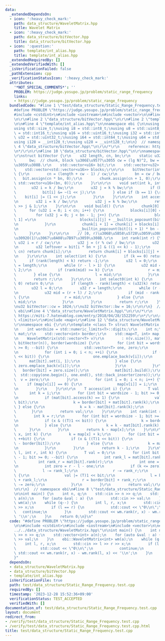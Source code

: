 ```yaml
---
data:
  _extendedDependsOn:
  - icon: ':heavy_check_mark:'
    path: data_structure/WaveletMatrix.hpp
    title: Wavelet Matrix
  - icon: ':heavy_check_mark:'
    path: data_structure/bitVector.hpp
    title: data_structure/bitVector.hpp
  - icon: ':question:'
    path: template/int_alias.hpp
    title: template/int_alias.hpp
  _extendedRequiredBy: []
  _extendedVerifiedWith: []
  _isVerificationFailed: false
  _pathExtension: cpp
  _verificationStatusIcon: ':heavy_check_mark:'
  attributes:
    '*NOT_SPECIAL_COMMENTS*': ''
    PROBLEM: https://judge.yosupo.jp/problem/static_range_frequency
    links:
    - https://judge.yosupo.jp/problem/static_range_frequency
  bundledCode: "#line 1 \"test/data_structure/Static_Range_Frequency.test.cpp\"\n\
    #define PROBLEM \"https://judge.yosupo.jp/problem/static_range_frequency\"\n\n\
    #include <cstdint>\n#include <iostream>\n#include <vector>\n\n#line 2 \"data_structure/WaveletMatrix.hpp\"\
    \n\r\n#line 2 \"data_structure/bitVector.hpp\"\n\r\n#line 2 \"template/int_alias.hpp\"\
    \n\n#line 4 \"template/int_alias.hpp\"\n\nnamespace ebi {\n\nusing ld = long double;\n\
    using std::size_t;\nusing i8 = std::int8_t;\nusing u8 = std::uint8_t;\nusing i16\
    \ = std::int16_t;\nusing u16 = std::uint16_t;\nusing i32 = std::int32_t;\nusing\
    \ u32 = std::uint32_t;\nusing i64 = std::int64_t;\nusing u64 = std::uint64_t;\n\
    using i128 = __int128_t;\nusing u128 = __uint128_t;\n\n}  // namespace ebi\n#line\
    \ 4 \"data_structure/bitVector.hpp\"\n\r\n/*\r\n    reference: https://misteer.hatenablog.com/entry/bit-vector\r\
    \n*/\r\n\r\n#line 10 \"data_structure/bitVector.hpp\"\n\r\nnamespace ebi {\r\n\
    \r\nstruct bitVector {\r\n    u32 length, cn, bn;\r\n    static u32 cw,\r\n  \
    \      bw;  // chunk, block \u306E\u9577\u3055 cw = (lg N)^2, bw = (lg N)/2 \u3068\
    \u3059\u308B.\r\n    std::vector<u16> bit;\r\n    std::vector<u32> chunk;\r\n\
    \    std::vector<std::vector<u16>> blocks;\r\n\r\n    bitVector(int n) : length(n)\
    \ {\r\n        cn = (length + cw - 1) / cw;\r\n        bn = cw / bw;\r\n     \
    \   bit.assign(cn * bn, 0);\r\n        chunk.assign(cn + 1, 0);\r\n        blocks.assign(cn,\
    \ std::vector<u16>(bn, 0));\r\n    }\r\n\r\n    void set(int k, int b) {\r\n \
    \       u32 i = k / bw;\r\n        u32 j = k % bw;\r\n        if (b == 0) {\r\n\
    \            bit[i] &= ~(1 << j);\r\n        } else if (b == 1) {\r\n        \
    \    bit[i] |= (1 << j);\r\n        }\r\n    }\r\n\r\n    int access(int k) {\r\
    \n        u32 i = k / bw;\r\n        u32 j = k % bw;\r\n        return bit[i]\
    \ >> j & 1;\r\n    }\r\n\r\n    void build() {\r\n        chunk[0] = 0;\r\n  \
    \      for (u32 i = 0; i < cn; i++) {\r\n            blocks[i][0] = 0;\r\n   \
    \         for (u32 j = 0; j < bn - 1; j++) {\r\n                blocks[i][j +\
    \ 1] =\r\n                    blocks[i][j] + __builtin_popcount(bit[i * bn + j]);\r\
    \n            }\r\n            chunk[i + 1] = chunk[i] + blocks[i][bn - 1] +\r\
    \n                           __builtin_popcount(bit[(i + 1) * bn - 1]);\r\n  \
    \      }\r\n    }\r\n\r\n    // [0, r)\u306B\u5B58\u5728\u3059\u308B1\u306E\u6570\
    \u3092O(1)\u3067\u8A08\u7B97\u3059\u308B.\r\n    int rank(int r) {\r\n       \
    \ u32 i = r / cw;\r\n        u32 j = (r % cw) / bw;\r\n        u32 k = r % bw;\r\
    \n        u32 leftover = bit[i * bn + j] & ((1 << k) - 1);\r\n        if (i ==\
    \ cn) return chunk[i];\r\n        return chunk[i] + blocks[i][j] + __builtin_popcount(leftover);\r\
    \n    }\r\n\r\n    int select(int k) {\r\n        if (k == 0) return 0;\r\n  \
    \      if (rank(length) < k) return -1;\r\n        u32 l = 0;\r\n        u32 r\
    \ = length;\r\n        while (r - l > 1) {\r\n            u32 mid = (r + l) /\
    \ 2;\r\n            if (rank(mid) >= k) {\r\n                r = mid;\r\n    \
    \        } else {\r\n                l = mid;\r\n            }\r\n        }\r\n\
    \        return r;\r\n    }\r\n\r\n    int select0(int k) {\r\n        if (k ==\
    \ 0) return 0;\r\n        if (length - rank(length) < (u32)k) return -1;\r\n \
    \       u32 l = 0;\r\n        u32 r = length;\r\n        while (r - l > 1) {\r\
    \n            u32 mid = (r + l) / 2;\r\n            if (mid - rank(mid) >= (u32)k)\
    \ {\r\n                r = mid;\r\n            } else {\r\n                l =\
    \ mid;\r\n            }\r\n        }\r\n        return r;\r\n    }\r\n};\r\n\r\
    \nu32 bitVector::cw = 1024;\r\nu32 bitVector::bw = 16;\r\n\r\n}  // namespace\
    \ ebi\n#line 4 \"data_structure/WaveletMatrix.hpp\"\n\r\n/*\r\n    reference:\
    \ https://miti-7.hatenablog.com/entry/2018/04/28/152259\r\n*/\r\n\r\n#include\
    \ <limits>\r\n#include <map>\r\n#line 12 \"data_structure/WaveletMatrix.hpp\"\n\
    \r\nnamespace ebi {\r\n\r\ntemplate <class T> struct WaveletMatrix {\r\n  private:\r\
    \n    int wordsize = std::numeric_limits<T>::digits;\r\n    int n;\r\n    std::vector<bitVector>\
    \ mat;\r\n    std::vector<int> border;\r\n    std::map<T, int> map;\r\n\r\n  public:\r\
    \n    WaveletMatrix(std::vector<T> v)\r\n        : n(v.size()), mat(wordsize,\
    \ bitVector(n)), border(wordsize) {\r\n        for (int bit = wordsize - 1; bit\
    \ >= 0; --bit) {\r\n            std::vector<T> one, zero;\r\n            zero.reserve(n);\r\
    \n            for (int i = 0; i < n; ++i) {\r\n                if (v[i] & ((T)1\
    \ << bit)) {\r\n                    one.emplace_back(v[i]);\r\n              \
    \      mat[bit].set(i, 1);\r\n                } else {\r\n                   \
    \ zero.emplace_back(v[i]);\r\n                }\r\n            }\r\n         \
    \   border[bit] = zero.size();\r\n            mat[bit].build();\r\n          \
    \  std::copy(one.begin(), one.end(), std::back_inserter(zero));\r\n          \
    \  v = zero;\r\n        }\r\n        for (int i = 0; i < n; i++) {\r\n       \
    \     if (map[v[i]] == 0) {\r\n                map[v[i]] = i;\r\n            }\r\
    \n        }\r\n    }\r\n\r\n    T access(int i) {\r\n        T val = 0;\r\n  \
    \      int k = i;\r\n        for (int bit = wordsize - 1; bit >= 0; --bit) {\r\
    \n            if (mat[bit].access(k) == 1) {\r\n                val |= ((T)1 <<\
    \ bit);\r\n                k = border[bit] + mat[bit].rank(k);\r\n           \
    \ } else {\r\n                k = k - mat[bit].rank(k);\r\n            }\r\n \
    \       }\r\n        return val;\r\n    }\r\n\r\n    int rank(int r, T x) {\r\n\
    \        int k = r;\r\n        for (int bit = wordsize - 1; bit >= 0; --bit) {\r\
    \n            if (x & ((T)1 << bit)) {\r\n                k = border[bit] + mat[bit].rank(k);\r\
    \n            } else {\r\n                k = k - mat[bit].rank(k);\r\n      \
    \      }\r\n        }\r\n        return k - map[x];\r\n    }\r\n\r\n    int select(T\
    \ x, int k) {\r\n        k = map[x] + k;\r\n        for (int bit = 0; bit < wordsize;\
    \ ++bit) {\r\n            if (x & ((T)1 << bit)) {\r\n                k = mat[bit].select(k\
    \ - border[bit]);\r\n            } else {\r\n                k = mat[bit].select0(k);\r\
    \n            }\r\n        }\r\n        return k - 1;\r\n    }\r\n\r\n    T quantile(int\
    \ l, int r, int k) {\r\n        T val = 0;\r\n        for (int bit = wordsize\
    \ - 1; bit >= 0; --bit) {\r\n            int rank_l = mat[bit].rank(l);\r\n  \
    \          int rank_r = mat[bit].rank(r);\r\n            int one = rank_r - rank_l;\r\
    \n            int zero = r - l - one;\r\n            if (k <= zero) {\r\n    \
    \            l -= rank_l;\r\n                r -= rank_r;\r\n            } else\
    \ {\r\n                val |= (T)1 << bit;\r\n                l = border[bit]\
    \ + rank_l;\r\n                r = border[bit] + rank_r;\r\n                k\
    \ -= zero;\r\n            }\r\n        }\r\n        return val;\r\n    }\r\n};\r\
    \n\r\n}  // namespace ebi\n#line 8 \"test/data_structure/Static_Range_Frequency.test.cpp\"\
    \n\nint main() {\n    int n, q;\n    std::cin >> n >> q;\n    std::vector<int>\
    \ a(n);\n    for (auto &val : a) {\n        std::cin >> val;\n    }\n    ebi::WaveletMatrix<int>\
    \ wm(a);\n    while (q--) {\n        int l, r, x;\n        std::cin >> l >> r\
    \ >> x;\n        if (l == r) {\n            std::cout << \"0\\n\";\n         \
    \   continue;\n        }\n        std::cout << wm.rank(r, x) - wm.rank(l, x) <<\
    \ '\\n';\n    }\n    return 0;\n}\n"
  code: "#define PROBLEM \"https://judge.yosupo.jp/problem/static_range_frequency\"\
    \n\n#include <cstdint>\n#include <iostream>\n#include <vector>\n\n#include \"\
    ../../data_structure/WaveletMatrix.hpp\"\n\nint main() {\n    int n, q;\n    std::cin\
    \ >> n >> q;\n    std::vector<int> a(n);\n    for (auto &val : a) {\n        std::cin\
    \ >> val;\n    }\n    ebi::WaveletMatrix<int> wm(a);\n    while (q--) {\n    \
    \    int l, r, x;\n        std::cin >> l >> r >> x;\n        if (l == r) {\n \
    \           std::cout << \"0\\n\";\n            continue;\n        }\n       \
    \ std::cout << wm.rank(r, x) - wm.rank(l, x) << '\\n';\n    }\n    return 0;\n\
    }"
  dependsOn:
  - data_structure/WaveletMatrix.hpp
  - data_structure/bitVector.hpp
  - template/int_alias.hpp
  isVerificationFile: true
  path: test/data_structure/Static_Range_Frequency.test.cpp
  requiredBy: []
  timestamp: '2023-12-28 15:52:36+09:00'
  verificationStatus: TEST_ACCEPTED
  verifiedWith: []
documentation_of: test/data_structure/Static_Range_Frequency.test.cpp
layout: document
redirect_from:
- /verify/test/data_structure/Static_Range_Frequency.test.cpp
- /verify/test/data_structure/Static_Range_Frequency.test.cpp.html
title: test/data_structure/Static_Range_Frequency.test.cpp
---
```

